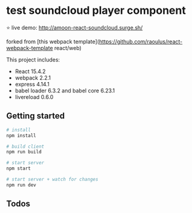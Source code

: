 # test soundcloud player component

⭐️ live demo: http://amoon-react-soundcloud.surge.sh/

forked from [this webpack template](https://github.com/raoulus/react-webpack-template react/web)

This project includes:
- React 15.4.2
- webpack 2.2.1
- express 4.14.1
- babel loader 6.3.2 and babel core 6.23.1
- livereload 0.6.0

## Getting started

```bash
# install
npm install

# build client
npm run build

# start server
npm start

# start server + watch for changes
npm run dev
```

## Todos
